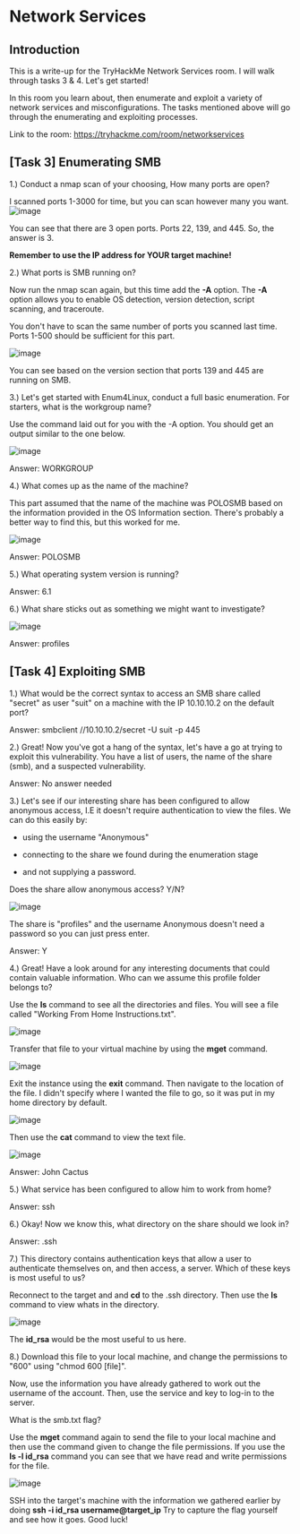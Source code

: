 # Network Services
## Introduction
This is a write-up for the TryHackMe Network Services room. I will walk through tasks 3 & 4. Let's get started!

In this room you learn about, then enumerate and exploit a variety of network services and misconfigurations. The tasks mentioned above will go through the enumerating and exploiting processes.

Link to the room: https://tryhackme.com/room/networkservices
<!--- This is a comment -->
## [Task 3] Enumerating SMB
1.) Conduct a nmap scan of your choosing, How many ports are open?

I scanned ports 1-3000 for time, but you can scan however many you want.
![image](https://user-images.githubusercontent.com/54414820/111885198-b33db000-899c-11eb-8cc0-e12e058ea78f.png)

You can see that there are 3 open ports. Ports 22, 139, and 445. So, the answer is 3.

**Remember to use the IP address for YOUR target machine!**

2.) What ports is SMB running on?

Now run the nmap scan again, but this time add the **-A** option. The **-A** option allows you to enable OS detection, version detection, script scanning, and traceroute.

 You don't have to scan the same number of ports you scanned last time. Ports 1-500 should be sufficient for this part.

![image](https://user-images.githubusercontent.com/54414820/111885667-a2db0480-899f-11eb-9ff0-75e468166734.png)

You can see based on the version section that ports 139 and 445 are running on SMB.

3.) Let's get started with Enum4Linux, conduct a full basic enumeration. For starters, what is the workgroup name? 

Use the command laid out for you with the -A option. You should get an output similar to the one below.

![image](https://user-images.githubusercontent.com/54414820/111885920-f863e100-89a0-11eb-82f7-6356d6b29f2f.png)

Answer: WORKGROUP

4.) What comes up as the name of the machine?

This part assumed that the name of the machine was POLOSMB based on the information provided in the OS Information section. There's probably a better way to find this, but this worked for me.

![image](https://user-images.githubusercontent.com/54414820/111886411-ac666b80-89a3-11eb-9b06-33195aa82392.png)

Answer: POLOSMB

5.) What operating system version is running? 

Answer: 6.1

6.) What share sticks out as something we might want to investigate?

![image](https://user-images.githubusercontent.com/54414820/111886527-99a06680-89a4-11eb-845f-92121f6c36a8.png)

Answer: profiles

## [Task 4] Exploiting SMB

1.) What would be the correct syntax to access an SMB share called "secret" as user "suit" on a machine with the IP 10.10.10.2 on the default port?

Answer: smbclient //10.10.10.2/secret -U suit -p 445

2.) Great! Now you've got a hang of the syntax, let's have a go at trying to exploit this vulnerability. You have a list of users, the name of the share (smb), and a suspected vulnerability.

Answer: No answer needed

3.) Let's see if our interesting share has been configured to allow anonymous access, I.E it doesn't require authentication to view the files. We can do this easily by:

- using the username "Anonymous"

- connecting to the share we found during the enumeration stage

- and not supplying a password.

Does the share allow anonymous access? Y/N?

![image](https://user-images.githubusercontent.com/54414820/111886806-fac93980-89a6-11eb-8200-264e197fd3e7.png)

The share is "profiles" and the username Anonymous doesn't need a password so you can just press enter.

Answer: Y

4.) Great! Have a look around for any interesting documents that could contain valuable information. Who can we assume this profile folder belongs to?

Use the **ls** command to see all the directories and files. You will see a file called "Working From Home Instructions.txt".

![image](https://user-images.githubusercontent.com/54414820/111887237-f4888c80-89a9-11eb-82f8-43eec9b1d1c4.png)

Transfer that file to your virtual machine by using the **mget** command.

![image](https://user-images.githubusercontent.com/54414820/111887267-33b6dd80-89aa-11eb-9937-b36c9e652bb2.png)

Exit the instance using the **exit** command. Then navigate to the location of the file. I didn't specify where I wanted the file to go, so it was put in my home directory by default.

![image](https://user-images.githubusercontent.com/54414820/111887352-eab35900-89aa-11eb-869f-eb0a7e4f9b2c.png)

Then use the **cat** command to view the text file.

![image](https://user-images.githubusercontent.com/54414820/111887395-37972f80-89ab-11eb-8bac-2aa757d3e2aa.png)

Answer: John Cactus

5.) What service has been configured to allow him to work from home?

Answer: ssh

6.) Okay! Now we know this, what directory on the share should we look in?

Answer: .ssh

7.) This directory contains authentication keys that allow a user to authenticate themselves on, and then access, a server. Which of these keys is most useful to us?

Reconnect to the target and and **cd** to the .ssh directory. Then use the **ls** command to view whats in the directory.

![image](https://user-images.githubusercontent.com/54414820/111887534-03703e80-89ac-11eb-814e-d469463c94bd.png)

The **id_rsa** would be the most useful to us here.

8.) Download this file to your local machine, and change the permissions to "600" using "chmod 600 [file]".

Now, use the information you have already gathered to work out the username of the account. Then, use the service and key to log-in to the server.

What is the smb.txt flag?

Use the **mget** command again to send the file to your local machine and then use the command given to change the file permissions. If you use the **ls -l id_rsa** command you can see that we have read and write permissions for the file.

![image](https://user-images.githubusercontent.com/54414820/111887677-0ae41780-89ad-11eb-8d37-384a418c6880.png)

SSH into the target's machine with the information we gathered earlier by doing **ssh -i id_rsa username@target_ip** Try to capture the flag yourself and see how it goes. Good luck!
